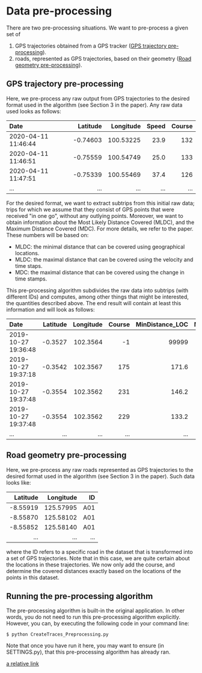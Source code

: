# Data pre-processing
There are two pre-processing situations. We want to pre-process a given set of 
1. GPS trajectories obtained from a GPS tracker ([GPS trajectory pre-processing](#GPStraj)).
2. roads, represented as GPS trajectories, based on their geometry ([Road geometry pre-processing](#Merging)).

<a name="GPStraj"></a>
## GPS trajectory pre-processing
Here, we pre-process any raw output from GPS trajectories to the desired format used in the algorithm (see Section 3 in the paper). Any raw data used looks as follows:

| Date                |Latitude|Longitude|Speed  |Course |
| :------------------ |-------:|--------:|------:|------:|
| 2020-04-11 11:46:44 |-0.74603|100.53225 | 23.9 | 132  | 
| 2020-04-11 11:46:51 |-0.75559|100.54749 | 25.0 | 133 |
| 2020-04-11 11:47:51 |-0.75339|100.55469 | 37.4 | 126 |
| ... | ... | ... | ... | ... |

For the desired format, we want to extract subtrips from this initial raw data; trips for which we assume that they consist of GPS points that were received "in one go", without any outlying points. Moreover, we want to obtain information about the Most Likely Distance Covered (MLDC), and the Maximum Distance Covered (MDC). For more details, we refer to the paper. These numbers will be based on:

* MLDC: the minimal distance that can be covered using geographical locations.
* MLDC: the maximal distance that can be covered using the velocity and time staps. 
* MDC: the maximal distance that can be covered using the change in time stamps.

This pre-processing algorithm subdivides the raw data into subtrips (with different IDs) and computes, among other things that might be interested, the quantities described above. The end result will contain at least this information and will look as follows:

| Date                |Latitude|Longitude|Course |MinDistance_LOC | MaxDistance_VELTIME | MaxDistance_TIME | ID |
| :------------------ |-------:|--------:|------:|----:|----:|----:|----:|
|2019-10-27 19:36:48|-0.3527|102.3564|-1|99999|99999|99999|1
|2019-10-27 19:37:18|-0.3542|102.3567|175|171.6|197.5|666.7|1
|2019-10-27 19:37:48|-0.3554|102.3562|231|146.2|197.5|666.7|1
|2019-10-27 19:37:48|-0.3554|102.3562|229|133.2|162.4|644.4|1
| ... | ... | ... | ... | ... | ... |


<a name="Merging"></a>
## Road geometry pre-processing
Here, we pre-process any raw roads represented as GPS trajectories to the desired format used in the algorithm (see Section 3 in the paper). Such data looks like:

| Latitude|Longitude| ID  |
| ------:|--------:|------:|
| -8.55919|125.57995 | A01 | 
| -8.55870|125.58102 | A01 |
| -8.55852|125.58140 | A01 |
| ... | ... | ... | 

where the ID refers to a specific road in the dataset that is transformed into a set of GPS trajectories. Note that in this case, we are quite certain about the locations in these trajectories. We now only add the course, and determine the covered distances exactly based on the locations of the points in this dataset.  

## Running the pre-processing algorithm
The pre-processing algorithm is built-in the original application. In other words, you do not need to run this pre-processing algorithm explicitly. However, you can, by executing the following code in your command line: 

```
$ python CreateTraces_Preprocessing.py
```
Note that once you have run it here, you may want to ensure (in SETTINGS.py), that this pre-processing algorithm has already ran. 

[a relative link](SETTINGS.py)
